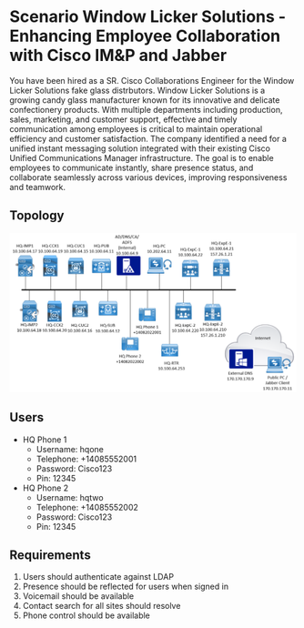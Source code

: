 # Scenario Window Licker Solutions - Enhancing Employee Collaboration with Cisco IM&P and Jabber

You have been hired as a SR. Cisco Collaborations Engineer for the Window Licker Solutions fake glass distrbutors. Window Licker Solutions is a growing candy glass manufacturer known for its innovative and delicate confectionery products. With multiple departments including production, sales, marketing, and customer support, effective and timely communication among employees is critical to maintain operational efficiency and customer satisfaction. The company identified a need for a unified instant messaging solution integrated with their existing Cisco Unified Communications Manager infrastructure. The goal is to enable employees to communicate instantly, share presence status, and collaborate seamlessly across various devices, improving responsiveness and teamwork.

## Topology

![Topology](./attachments/imp_lab1/IMP_Lab_Topology.png)

## Users

- HQ Phone 1
  - Username: hqone
  - Telephone: +14085552001
  - Password: Cisco123
  - Pin: 12345
- HQ Phone 2
  - Username: hqtwo
  - Telephone: +14085552002
  - Password: Cisco123
  - Pin: 12345

## Requirements

1. Users should authenticate against LDAP
2. Presence should be reflected for users when signed in
3. Voicemail should be available
4. Contact search for all sites should resolve
5. Phone control should be available
